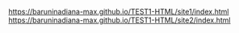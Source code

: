 https://baruninadiana-max.github.io/TEST1-HTML/site1/index.html
<br> https://baruninadiana-max.github.io/TEST1-HTML/site2/index.html </br>
